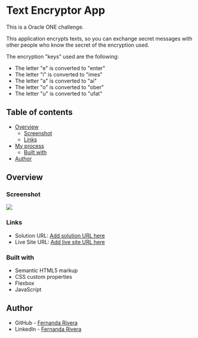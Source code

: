 # Text Encryptor App
This is a Oracle ONE challenge.

This application encrypts texts, so you can exchange secret messages with other people who know the secret of the encryption used.

  The encryption "keys" used are the following:

  - The letter "e" is converted to "enter"
  - The letter "i" is converted to "imes"
  - The letter "a" is converted to "ai"
  - The letter "o" is converted to "ober"
  - The letter "u" is converted to "ufat"


## Table of contents

- [Overview](#overview)
  - [Screenshot](#screenshot)
  - [Links](#links)
- [My process](#my-process)
  - [Built with](#built-with)
- [Author](#author)

## Overview

### Screenshot

![](./images/screenshot-solution.png)

### Links

- Solution URL: [Add solution URL here](https://your-solution-url.com)
- Live Site URL: [Add live site URL here](https://your-live-site-url.com)


### Built with

- Semantic HTML5 markup
- CSS custom properties
- Flexbox
- JavaScript

## Author

- GitHub - [Fernanda Rivera](https://github.com/Ferrriver)
- LinkedIn - [Fernanda Rivera](https://www.linkedin.com/in/fernandariverarico/)
